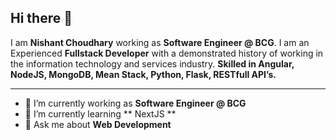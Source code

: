 <!--
**vulcan942/vulcan942** is a ✨ _special_ ✨ repository because its `README.md` (this file) appears on your GitHub profile.

Here are some ideas to get you started:

- 🔭 I’m currently working on ...
- 🌱 I’m currently learning ...
- 👯 I’m looking to collaborate on ...
- 🤔 I’m looking for help with ...
- 💬 Ask me about ...
- 📫 How to reach me: ...
- 😄 Pronouns: ...
- ⚡ Fun fact: ...
-->

## Hi there 👋

I am **Nishant Choudhary** working as **Software Engineer @ BCG**. I am an Experienced **Fullstack Developer** with a demonstrated history of working in the information technology and services industry. **Skilled in Angular, NodeJS, MongoDB, Mean Stack, Python, Flask, RESTfull API’s.**

---

- 🔭 I’m currently working as **Software Engineer @ BCG**
- 🌱 I’m currently learning ** NextJS **
- 💬 Ask me about **Web Development**
